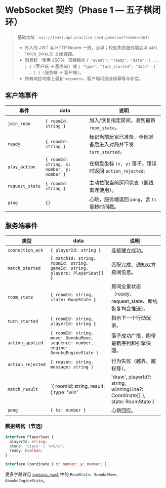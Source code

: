 # WebSocket 契约（Phase 1 — 五子棋闭环）

> 基础地址：`wss://{env}.api.practice-card.games/ws?token=<JWT>`
>
> - 传入的 JWT 与 HTTP Bearer 一致，必填；校验失败服务端会以 `4401 TOKEN_INVALID` 关闭连接。
> - 消息统一使用 JSON，顶层结构 `{ "event": "ready", "data": { ... } }`（客户端 → 服务端）或 `{ "type": "turn_started", "data": { ... } }`（服务端 → 客户端）。
> - 所有响应均带上最新 `sequence`，客户端可据此做幂等与补偿。

## 客户端事件

| 事件 | data | 说明 |
| --- | --- | --- |
| `join_room` | `{ roomId: string }` | 加入/恢复指定房间，收到最新 `room_state`。|
| `ready` | `{ roomId: string }` | 标记当前玩家已准备，全部准备后进入对局并下发 `turn_started`。|
| `play_action` | `{ roomId: string, x: number, y: number }` | 在棋盘坐标 `(x, y)` 落子。错误时返回 `action_rejected`。|
| `request_state` | `{ roomId: string }` | 主动拉取当前房间状态（断线重连使用）。|
| `ping` | `{}` | 心跳，服务端返回 `pong`，含 `ts` 毫秒时间戳。|

## 服务端事件

| 类型 | data | 说明 |
| --- | --- | --- |
| `connection_ack` | `{ playerId: string }` | 连接建立成功。|
| `match_started` | `{ matchId: string, roomId: string, gameId: string, players: PlayerSeat[] }` | 匹配完成，通知双方房间信息。|
| `room_state` | `{ roomId: string, state: RoomState }` | 房间全量状态（ready、request_state、断线恢复均会推送）。|
| `turn_started` | `{ roomId: string, playerId: string }` | 指示下一个行动玩家。|
| `action_applied` | `{ roomId: string, move: GomokuMove, sequence: number, engine: GomokuEngineState }` | 落子成功广播，附带最新序列和引擎快照。|
| `action_rejected` | `{ reason: string, message: string }` | 行为失败（越界、越权等）。|
| `match_result` | `{ roomId: string, result: { type: 'win' | 'draw', playerId?: string, winningLine?: Coordinate[] }, state: RoomState }` | 对局结束广播。|
| `pong` | `{ ts: number }` | 心跳回应。|

### 数据结构（节选）

```ts
interface PlayerSeat {
  playerId: string;
  stone: 'black' | 'white';
  ready: boolean;
}

interface Coordinate { x: number; y: number; }
```

更多字段详见 [`openapi.yaml`](../openapi.yaml) 中的 `RoomState`、`GomokuMove`、`GomokuEngineState`。
